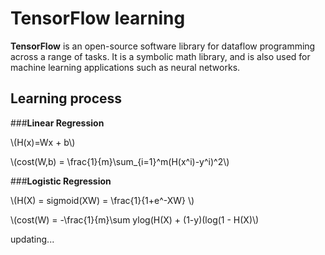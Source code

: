 # TensorFlow learning


**TensorFlow** is an open-source software library for dataflow programming across a range of tasks. It is a symbolic math library, and is also used for machine learning applications such as neural networks.

## Learning process

###**Linear Regression**

\\(H(x)=Wx + b\\)

\\(cost(W,b) = \frac{1}{m}\sum_{i=1}^m(H(x^i)-y^i)^2\\)

###**Logistic Regression**

\\(H(X) = sigmoid(XW) = \frac{1}{1+e^-XW} \\)

\\(cost(W) = -\frac{1}{m}\sum ylog(H(X) + (1-y)(log(1 - H(X)\\)

updating...
